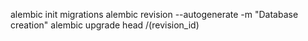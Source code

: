 alembic init migrations
alembic revision --autogenerate -m "Database creation"
alembic upgrade head /(revision_id)


